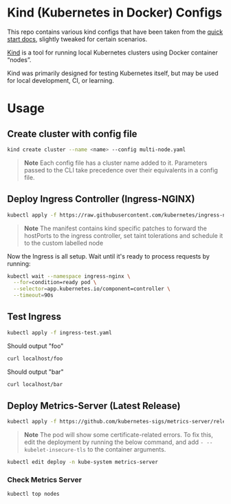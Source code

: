 # Kind (Kubernetes in Docker) Configs

This repo contains various kind configs that have been taken from the [quick start docs](https://kind.sigs.k8s.io/docs/user/quick-start/#advanced), slightly tweaked for certain scenarios.

[Kind](https://kind.sigs.k8s.io/) is a tool for running local Kubernetes clusters using Docker container “nodes”.

Kind was primarily designed for testing Kubernetes itself, but may be used for local development, CI, or learning.

# Usage

## Create cluster with config file

```bash
kind create cluster --name <name> --config multi-node.yaml
```

> **Note**
> Each config file has a cluster name added to it. Parameters passed to the CLI take precedence over their equivalents in a config file.

## Deploy Ingress Controller (Ingress-NGINX)

```bash
kubectl apply -f https://raw.githubusercontent.com/kubernetes/ingress-nginx/main/deploy/static/provider/kind/deploy.yaml
```

> **Note**
> The manifest contains kind specific patches to forward the hostPorts to the ingress controller, set taint tolerations and schedule it to the custom labelled node

Now the Ingress is all setup. Wait until it's ready to process requests by running:

```bash
kubectl wait --namespace ingress-nginx \
  --for=condition=ready pod \
  --selector=app.kubernetes.io/component=controller \
  --timeout=90s
```

## Test Ingress

```bash
kubectl apply -f ingress-test.yaml
```

Should output "foo"

```bash
curl localhost/foo
```

Should output "bar"

```bash
curl localhost/bar
```

## Deploy Metrics-Server (Latest Release)

```bash
kubectl apply -f https://github.com/kubernetes-sigs/metrics-server/releases/latest/download/components.yaml
```

> **Note**
> The pod will show some certificate-related errors. To fix this, edit the deployment by running the below command, and add `- --kubelet-insecure-tls` to the container arguments.

```bash
kubectl edit deploy -n kube-system metrics-server
```

### Check Metrics Server

```bash
kubectl top nodes
```